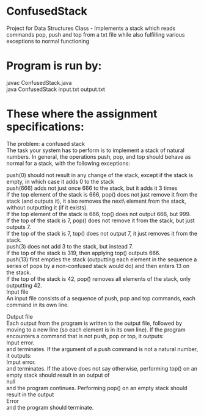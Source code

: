 # ConfusedStack
Project for Data Structures Class - Implements a stack which reads commands pop, push and top from a txt file while also fulfilling various exceptions to normal functioning


# Program is run by:

javac ConfusedStack.java \
java ConfusedStack input.txt output.txt 

# These where the assignment specifications:

The problem: a confused stack\
The task your system has to perform is to implement a stack of natural numbers. In general, the operations push, pop, and top should behave as normal for a stack, with the following exceptions:

push(0) should not result in any change of the stack, except if the stack is empty, in which case it adds 0 to the stack\
push(666) adds not just once 666 to the stack, but it adds it 3 times\
If the top element of the stack is 666, pop() does not just remove it from the stack (and outputs it), it also removes the next\ element from the stack, without outputting it (if it exists).\
If the top element of the stack is 666, top() does not output 666, but 999.\
If the top of the stack is 7, pop() does not remove it from the stack, but just outputs 7.\
If the top of the stack is 7, top() does not output 7, it just removes it from the stack.\
push(3) does not add 3 to the stack, but instead 7.\
If the top of the stack is 319, then applying top() outputs 666.\
push(13) first empties the stack (outputting each element in the sequence a series of pops by a non-confused stack would do) and then enters 13 on the stack.\
If the top of the stack is 42, pop() removes all elements of the stack, only outputting 42.\
Input file\
An input file consists of a sequence of push, pop and top commands, each command in its own line.

Output file\
Each output from the program is written to the output file, followed by moving to a new line (so each element is in its own line). If the program encounters a command that is not push, pop or top, it outputs:\
Input error.\
and terminates. If the argument of a push command is not a natural number, it outputs:\
Imput error.\
and terminates. If the above does not say otherwise, performing top() on an empty stack should result in an output of\
null\
and the program continues. Performing pop() on an empty stack should result in the output\
Error\
and the program should terminate.

